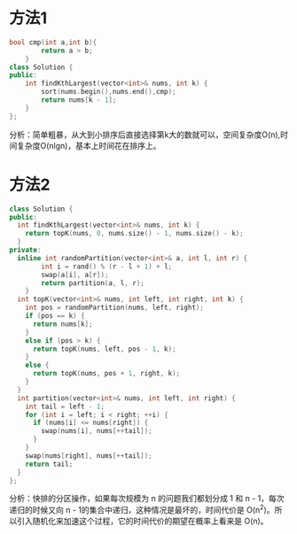 # 方法1
```C++
bool cmp(int a,int b){
        return a > b;
    }
class Solution {
public:
    int findKthLargest(vector<int>& nums, int k) {
        sort(nums.begin(),nums.end(),cmp);
        return nums[k - 1];
    }
};
```
分析：简单粗暴，从大到小排序后直接选择第k大的数就可以，空间复杂度O(n),时间复杂度O(nlgn)，基本上时间花在排序上。
# 方法2
```C++
class Solution {
public:
  int findKthLargest(vector<int>& nums, int k) {
    return topK(nums, 0, nums.size() - 1, nums.size() - k);
  }
private:
  inline int randomPartition(vector<int>& a, int l, int r) {
        int i = rand() % (r - l + 1) + l;
        swap(a[i], a[r]);
        return partition(a, l, r);
    }
  int topK(vector<int>& nums, int left, int right, int k) {
    int pos = randomPartition(nums, left, right);
    if (pos == k) {
      return nums[k];
    }
    else if (pos > k) {
      return topK(nums, left, pos - 1, k);
    }
    else {
      return topK(nums, pos + 1, right, k);
    }
  }
  int partition(vector<int>& nums, int left, int right) {
    int tail = left - 1;
    for (int i = left; i < right; ++i) {
      if (nums[i] <= nums[right]) {
        swap(nums[i], nums[++tail]);
      }
    }
    swap(nums[right], nums[++tail]);
    return tail;
  }
};
```
分析：快排的分区操作，如果每次规模为 n 的问题我们都划分成 1 和 n - 1，每次递归的时候又向 n - 1的集合中递归，这种情况是最坏的，时间代价是 O(n<sup>2</sup>)。所以引入随机化来加速这个过程，它的时间代价的期望在概率上看来是 O(n)。
